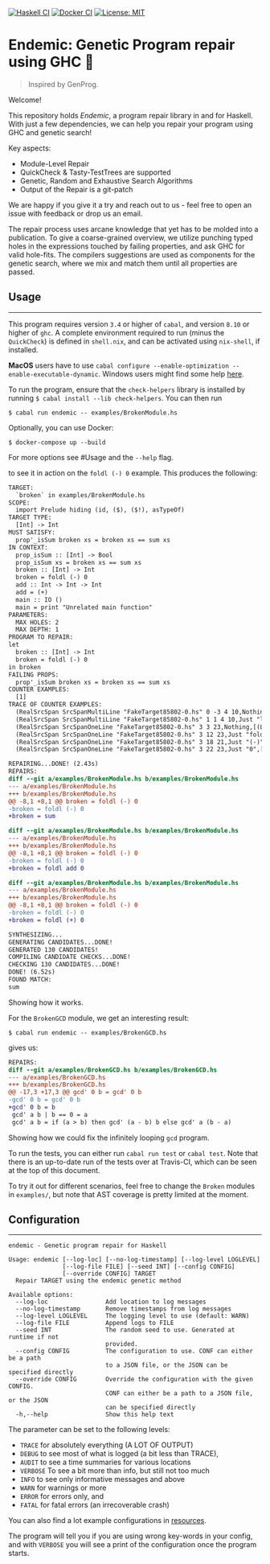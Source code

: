[![Haskell CI](https://github.com/Tritlo/Endemic/actions/workflows/haskell.yml/badge.svg)](https://github.com/Tritlo/Endemic/actions/workflows/haskell.yml)
[![Docker CI](https://github.com/Tritlo/Endemic/actions/workflows/docker.yml/badge.svg)](https://github.com/Tritlo/Endemic/actions/workflows/docker.yml)
[![License: MIT](https://img.shields.io/badge/License-MIT-hotpink.svg)](https://github.com/Tritlo/Endemic/blob/master/LICENSE)

# Endemic: Genetic Program repair using GHC 🐣

> Inspired by GenProg.

Welcome! 

This repository holds *Endemic*, a program repair library in and for Haskell. 
With just a few dependencies, we can help you repair your program using GHC and genetic search! 

Key aspects:

- Module-Level Repair
- QuickCheck & Tasty-TestTrees are supported
- Genetic, Random and Exhaustive Search Algorithms
- Output of the Repair is a git-patch

We are happy if you give it a try and reach out to us - feel free to open an issue with feedback or drop us an email. 

The repair process uses arcane knowledge that yet has to be molded into a publication. 
To give a coarse-grained overview, we utilize punching typed holes in the expressions touched by failing properties, 
and ask GHC for valid hole-fits. 
The compilers suggestions are used as components for the genetic search, where we mix and match them until all properties are passed.

## Usage
-----
This program requires version `3.4` or higher of `cabal`, and version `8.10` or
higher of `ghc`. A complete environment required to run (minus the `QuickCheck`)
is defined in `shell.nix`, and can be activated using `nix-shell`, if installed.

**MacOS** users have to use `cabal configure --enable-optimization --enable-executable-dynamic`. Windows users might find some help [here](https://www.linux.org/pages/download/).

To run the program, ensure that the `check-helpers` library is installed by running
`$ cabal install --lib check-helpers`. You can then run

```
$ cabal run endemic -- examples/BrokenModule.hs
```

Optionally, you can use Docker: 

```
$ docker-compose up --build
```

For more options see #Usage and the `--help` flag.

to see it in action on the `foldl (-) 0` example. This produces the following:

```diff
TARGET:
  `broken` in examples/BrokenModule.hs
SCOPE:
  import Prelude hiding (id, ($), ($!), asTypeOf)
TARGET TYPE:
  [Int] -> Int
MUST SATISFY:
  prop'_isSum broken xs = broken xs == sum xs
IN CONTEXT:
  prop_isSum :: [Int] -> Bool
  prop_isSum xs = broken xs == sum xs
  broken :: [Int] -> Int
  broken = foldl (-) 0
  add :: Int -> Int -> Int
  add = (+)
  main :: IO ()
  main = print "Unrelated main function"
PARAMETERS:
  MAX HOLES: 2
  MAX DEPTH: 1
PROGRAM TO REPAIR:
let
  broken :: [Int] -> Int
  broken = foldl (-) 0
in broken
FAILING PROPS:
  prop'_isSum broken xs = broken xs == sum xs
COUNTER EXAMPLES:
  [1]
TRACE OF COUNTER EXAMPLES:
  (RealSrcSpan SrcSpanMultiLine "FakeTarget85802-0.hs" 0 -3 4 10,Nothing,[(TopLevelBox ["fake_target"],1)],1)
  (RealSrcSpan SrcSpanMultiLine "FakeTarget85802-0.hs" 1 1 4 10,Just "let\n  broken :: [Int] -> Int\n  broken = foldl (-) 0\nin broken",[(ExpBox False,1)],1)
  (RealSrcSpan SrcSpanOneLine "FakeTarget85802-0.hs" 3 3 23,Nothing,[(LocalBox ["fake_target","broken"],1)],1)
  (RealSrcSpan SrcSpanOneLine "FakeTarget85802-0.hs" 3 12 23,Just "foldl (-) 0",[(ExpBox False,1)],1)
  (RealSrcSpan SrcSpanOneLine "FakeTarget85802-0.hs" 3 18 21,Just "(-)",[(ExpBox False,1)],1)
  (RealSrcSpan SrcSpanOneLine "FakeTarget85802-0.hs" 3 22 23,Just "0",[(ExpBox False,1)],1)

REPAIRING...DONE! (2.43s)
REPAIRS:
diff --git a/examples/BrokenModule.hs b/examples/BrokenModule.hs
--- a/examples/BrokenModule.hs
+++ b/examples/BrokenModule.hs
@@ -8,1 +8,1 @@ broken = foldl (-) 0
-broken = foldl (-) 0
+broken = sum

diff --git a/examples/BrokenModule.hs b/examples/BrokenModule.hs
--- a/examples/BrokenModule.hs
+++ b/examples/BrokenModule.hs
@@ -8,1 +8,1 @@ broken = foldl (-) 0
-broken = foldl (-) 0
+broken = foldl add 0

diff --git a/examples/BrokenModule.hs b/examples/BrokenModule.hs
--- a/examples/BrokenModule.hs
+++ b/examples/BrokenModule.hs
@@ -8,1 +8,1 @@ broken = foldl (-) 0
-broken = foldl (-) 0
+broken = foldl (+) 0

SYNTHESIZING...
GENERATING CANDIDATES...DONE!
GENERATED 130 CANDIDATES!
COMPILING CANDIDATE CHECKS...DONE!
CHECKING 130 CANDIDATES...DONE!
DONE! (6.52s)
FOUND MATCH:
sum

```

Showing how it works.

For the `BrokenGCD` module, we get an interesting result:

```
$ cabal run endemic -- examples/BrokenGCD.hs
```

gives us:

```diff
REPAIRS:
diff --git a/examples/BrokenGCD.hs b/examples/BrokenGCD.hs
--- a/examples/BrokenGCD.hs
+++ b/examples/BrokenGCD.hs
@@ -17,3 +17,3 @@ gcd' 0 b = gcd' 0 b
-gcd' 0 b = gcd' 0 b
+gcd' 0 b = b
 gcd' a b | b == 0 = a
 gcd' a b = if (a > b) then gcd' (a - b) b else gcd' a (b - a)
```

Showing how we could fix the infinitely looping `gcd` program.

To run the tests, you can either run `cabal run test` or `cabal test`. Note
that there is an up-to-date run of the tests over at Travis-CI, which can be
seen at the top of this document.

To try it out for different scenarios, feel free to change the `Broken` modules
in `examples/`, but note that AST coverage is pretty limited at the moment.

## Configuration
---------

```
endemic - Genetic program repair for Haskell

Usage: endemic [--log-loc] [--no-log-timestamp] [--log-level LOGLEVEL]
               [--log-file FILE] [--seed INT] [--config CONFIG]
               [--override CONFIG] TARGET
  Repair TARGET using the endemic genetic method

Available options:
  --log-loc                Add location to log messages
  --no-log-timestamp       Remove timestamps from log messages
  --log-level LOGLEVEL     The logging level to use (default: WARN)
  --log-file FILE          Append logs to FILE
  --seed INT               The random seed to use. Generated at runtime if not
                           provided.
  --config CONFIG          The configuration to use. CONF can either be a path
                           to a JSON file, or the JSON can be specified directly
  --override CONFIG        Override the configuration with the given CONFIG.
                           CONF can either be a path to a JSON file, or the JSON
                           can be specified directly
  -h,--help                Show this help text
```

The <LogLevel> parameter can be set to the following levels:

+ `TRACE` for absolutely everything (A LOT OF OUTPUT)
+ `DEBUG` to see most of what is logged (a bit less than TRACE),
+ `AUDIT` to see a time summaries for various locations
+ `VERBOSE` To see a bit more than info, but still not too much
+ `INFO` to see only informative messages and above
+ `WARN` for warnings or more
+ `ERROR` for errors only, and
+ `FATAL` for fatal errors (an irrecoverable crash)

You can also find a lot example configurations in [resources](./resources).

The program will tell you if you are using wrong key-words in your config, 
and with `VERBOSE` you will see a print of the configuration once the program starts.

